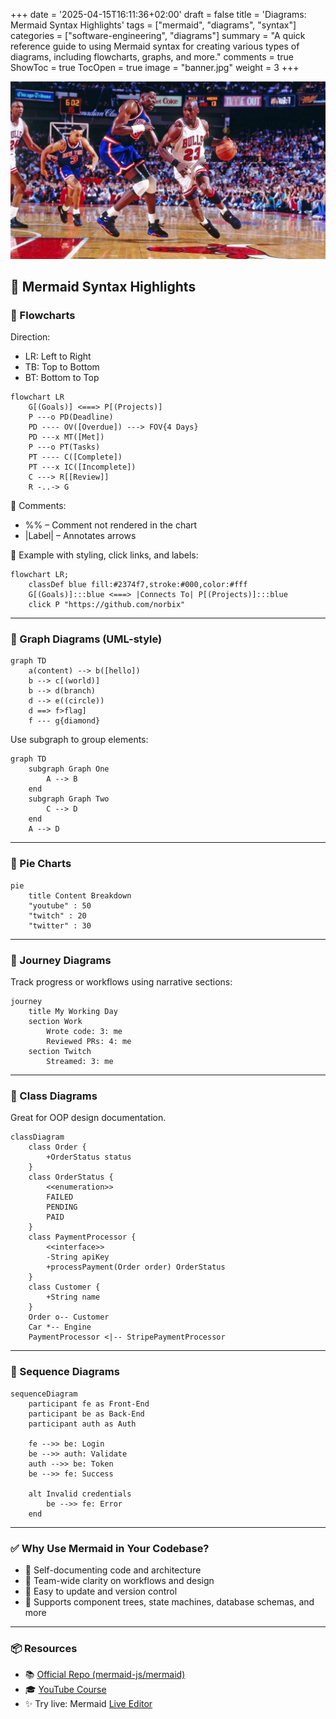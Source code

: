 +++
date = '2025-04-15T16:11:36+02:00'
draft = false
title = 'Diagrams: Mermaid Syntax Highlights'
tags = ["mermaid", "diagrams", "syntax"]
categories = ["software-engineering", "diagrams"]
summary = "A quick reference guide to using Mermaid syntax for creating various types of diagrams, including flowcharts, graphs, and more."
comments = true
ShowToc = true
TocOpen = true
image = "banner.jpg"
weight = 3
+++

![banner](banner.jpg)

## 🧭 Mermaid Syntax Highlights

### 🔄 Flowcharts

Direction:

- LR: Left to Right
- TB: Top to Bottom
- BT: Bottom to Top


```mermaid
flowchart LR
    G[(Goals)] <===> P[(Projects)]
    P ---o PD(Deadline)
    PD ---- OV([Overdue]) ---> FOV{4 Days}
    PD ---x MT([Met])
    P ---o PT(Tasks)
    PT ---- C([Complete])
    PT ---x IC([Incomplete])
    C ---> R[[Review]]
    R -..-> G
```

👀 Comments:

- %% – Comment not rendered in the chart
- |Label| – Annotates arrows

🎯 Example with styling, click links, and labels:

```mermaid
flowchart LR;
    classDef blue fill:#2374f7,stroke:#000,color:#fff
    G[(Goals)]:::blue <===> |Connects To| P[(Projects)]:::blue
    click P "https://github.com/norbix"
```

---

### 🧱 Graph Diagrams (UML-style)

```mermaid
graph TD
    a(content) --> b([hello])
    b --> c[(world)]
    b --> d(branch)
    d --> e((circle))
    d ==> f>flag]
    f --- g{diamond}
```

Use subgraph to group elements:

```mermaid
graph TD
    subgraph Graph One
        A --> B
    end
    subgraph Graph Two
        C --> D
    end
    A --> D
```

---

### 🥧 Pie Charts

```mermaid
pie
    title Content Breakdown
    "youtube" : 50
    "twitch" : 20
    "twitter" : 30
```

---

### 🧭 Journey Diagrams

Track progress or workflows using narrative sections:

```mermaid
journey
    title My Working Day
    section Work
        Wrote code: 3: me
        Reviewed PRs: 4: me
    section Twitch
        Streamed: 3: me
```

---

### 🧩 Class Diagrams

Great for OOP design documentation.

```mermaid
classDiagram
    class Order {
        +OrderStatus status
    }
    class OrderStatus {
        <<enumeration>>
        FAILED
        PENDING
        PAID
    }
    class PaymentProcessor {
        <<interface>>
        -String apiKey
        +processPayment(Order order) OrderStatus
    }
    class Customer {
        +String name
    }
    Order o-- Customer
    Car *-- Engine
    PaymentProcessor <|-- StripePaymentProcessor
```

---

### 📜 Sequence Diagrams

```mermaid
sequenceDiagram
    participant fe as Front-End
    participant be as Back-End
    participant auth as Auth

    fe -->> be: Login
    be -->> auth: Validate
    auth -->> be: Token
    be -->> fe: Success

    alt Invalid credentials
        be -->> fe: Error
    end
```

---

### ✅ Why Use Mermaid in Your Codebase?

- 📖 Self-documenting code and architecture
- 👥 Team-wide clarity on workflows and design
- 🔁 Easy to update and version control
- 🧩 Supports component trees, state machines, database schemas, and more

---

### 📦 Resources

- 📚 [Official Repo (mermaid-js/mermaid)](https://github.com/mermaid-js/mermaid)
- 🎓 [YouTube Course](https://www.youtube.com/watch?v=-XV1JBfhgWo&list=PLw5h0DiJ-9PC49ItLKBQlWSMH1zolOCXS)
- ✨ Try live: Mermaid [Live Editor](https://mermaid.live/edit#pako:eNpVjc1ugzAQhF_F2lMrkYg_B_ChUkPaXCK1h5wKOVhhg1GCjYxRmgLvXkNUtZ3Tjuab2R6OqkBgcLqo61Fwbch-k0ti9ZylQletqXl7IIvF07BFQ2ol8TaQ9cNWkVaopqlk-Xjn1xNE0n43YUiMqOR5vEfp3H-TOJBNtuONUc3hb7K_qoG8ZNW7sPP_E6HRtl6zE2cnvjhyTVKuZwQcKHVVADO6Qwdq1DWfLPRTmoMRWGMOzJ4F1-cccjnaTsPlh1L1T02rrhRgty-tdV1TcIObipea_yIoC9Sp6qQB5kXzBLAePoFF7pKu_DBc0ST0g9iPHbgB85NgGbiev0po4Pl0dOBr_ugu44i6Vp5HaeTGcTh-Az03dPc)
